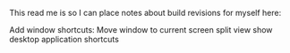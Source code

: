 This read me is so I can place notes about build revisions for myself here:

Add window shortcuts:
Move window to current screen
split view
show desktop
application shortcuts
